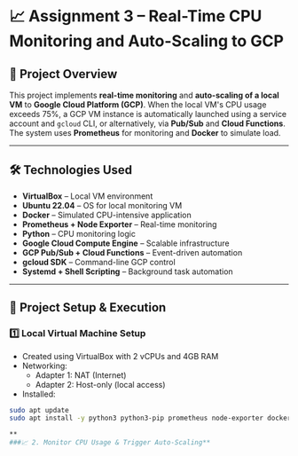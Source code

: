 # 📈 Assignment 3 – Real-Time CPU Monitoring and Auto-Scaling to GCP

## 📘 Project Overview
This project implements **real-time monitoring** and **auto-scaling of a local VM** to **Google Cloud Platform (GCP)**. When the local VM's CPU usage exceeds 75%, a GCP VM instance is automatically launched using a service account and `gcloud` CLI, or alternatively, via **Pub/Sub** and **Cloud Functions**. The system uses **Prometheus** for monitoring and **Docker** to simulate load.

---

## 🛠 Technologies Used

- **VirtualBox** – Local VM environment  
- **Ubuntu 22.04** – OS for local monitoring VM  
- **Docker** – Simulated CPU-intensive application  
- **Prometheus + Node Exporter** – Real-time monitoring  
- **Python** – CPU monitoring logic  
- **Google Cloud Compute Engine** – Scalable infrastructure  
- **GCP Pub/Sub + Cloud Functions** – Event-driven automation  
- **gcloud SDK** – Command-line GCP control  
- **Systemd + Shell Scripting** – Background task automation  

---

## 🔧 Project Setup & Execution

### 1️⃣ Local Virtual Machine Setup

- Created using VirtualBox with 2 vCPUs and 4GB RAM  
- Networking:
  - Adapter 1: NAT (Internet)
  - Adapter 2: Host-only (local access)  
- Installed:
```bash
sudo apt update
sudo apt install -y python3 python3-pip prometheus node-exporter docker.io

**
###📈 2. Monitor CPU Usage & Trigger Auto-Scaling**
